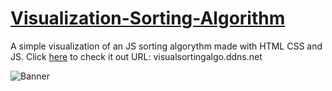 # [Visualization-Sorting-Algorithm](https://rolanddaum.github.io/Visualization-Sorting-Algorithm/)
A simple visualization of an JS sorting algorythm made with HTML CSS and JS.
Click [here](https://rolanddaum.github.io/Visualization-Sorting-Algorithm/) to check it out
URL: visualsortingalgo.ddns.net

![Banner](https://repository-images.githubusercontent.com/626106326/db02e00b-00d2-4148-b621-dad1770edae9)
